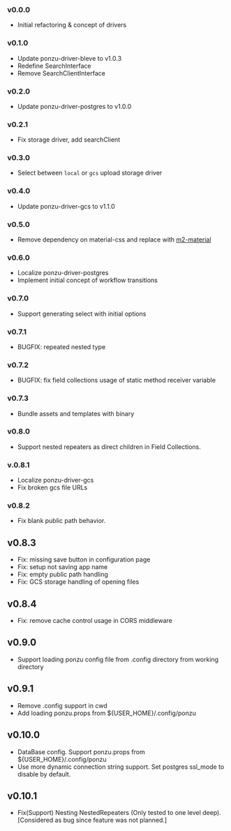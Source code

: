 ### v0.0.0

- Initial refactoring & concept of drivers

### v0.1.0

- Update ponzu-driver-bleve to v1.0.3
- Redefine SearchInterface
- Remove SearchClientInterface

### v0.2.0

- Update ponzu-driver-postgres to v1.0.0

### v0.2.1

- Fix storage driver, add searchClient

### v0.3.0

- Select between `local` or `gcs` upload storage driver

### v0.4.0

- Update ponzu-driver-gcs to v1.1.0

### v0.5.0

- Remove dependency on material-css and replace with [m2-material](https://m2.material.io/)

### v0.6.0

- Localize ponzu-driver-postgres
- Implement initial concept of workflow transitions

### v0.7.0

- Support generating select with initial options

### v0.7.1

- BUGFIX: repeated nested type

### v0.7.2

- BUGFIX: fix field collections usage of static method receiver variable

### v0.7.3
- Bundle assets and templates with binary

### v0.8.0
- Support nested repeaters as direct children in Field Collections.

### v.0.8.1
- Localize ponzu-driver-gcs
- Fix broken gcs file URLs

### v0.8.2
- Fix blank public path behavior.

## v0.8.3
- Fix: missing save button in configuration page
- Fix: setup not saving app name
- Fix: empty public path handling
- Fix: GCS storage handling of opening files

## v0.8.4
- Fix: remove cache control usage in CORS middleware

## v0.9.0
- Support loading ponzu config file from .config directory from working directory

## v0.9.1
- Remove .config support in cwd
- Add loading ponzu.props from ${USER_HOME}/.config/ponzu

## v0.10.0
- DataBase config. Support ponzu.props from ${USER_HOME}/.config/ponzu
- Use more dynamic connection string support. Set postgres ssl_mode to disable by default.

## v0.10.1
- Fix(Support) Nesting NestedRepeaters (Only tested to one level deep). [Considered as bug since feature was not planned.]